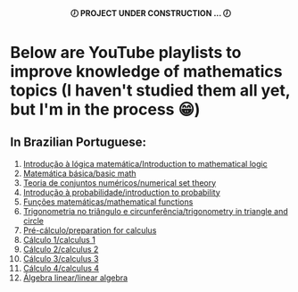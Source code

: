 <h4 align="center">
  🕖 PROJECT UNDER CONSTRUCTION ... 🕖
</h4>

# Below are YouTube playlists to improve knowledge of mathematics topics (I haven't studied them all yet, but I'm in the process 😁)
## In Brazilian Portuguese: 

1. [Introdução à lógica matemática/Introduction to mathematical logic](https://youtube.com/playlist?list=PL7RjLI0hJPfClF1VUbV6rxEKhisvGKeiI&si=dBaOMO6Y2CMkelf_)
2. [Matemática básica/basic math](https://youtube.com/playlist?list=PLTPg64KdGgYgFpOFt2TETLdEuBB4fvxxf&si=FzfNdC42eRT0dEnQ)
3. [Teoria de conjuntos numéricos/numerical set theory](https://youtube.com/playlist?list=PL83s8LGM84J5LAVfgxdZ08tGwB0ai1-XC&si=KDhxiWFbeJ_vuYfc)
4. [Introdução à probabilidade/introduction to probability](https://youtube.com/playlist?list=PL9yL8SksMgYHCwppynvceD8jbPMt7ljdl&si=Ar13gEw0irHZb7OS)
5. [Funções matemáticas/mathematical functions](https://youtube.com/playlist?list=PLEfwqyY2ox84KtQdRncCBovhDyUGz70TW&si=8wrcGs7vudKXHc_3)
6. [Trigonometria no triângulo e circunferência/trigonometry in triangle and circle](https://youtube.com/playlist?list=PLEfwqyY2ox86JU-fviQa08fMH67W6oAKo&si=TKNENxjx2QADLBXZ)
7. [Pré-cálculo/preparation for calculus](https://youtube.com/playlist?list=PLmtT_GZAQdt-zIIMe4eEcDIBQcreLLzDl&si=O9Rd9aC1JTderRJN)
8. [Cálculo 1/calculus 1](https://youtube.com/playlist?list=PLAudUnJeNg4tr-aiNyYCXE46L3qEZ2Nzx&si=rCVY_KfzwAjvzoWE)
9. [Cálculo 2/calculus 2](https://youtube.com/playlist?list=PLAudUnJeNg4sd0TEJ9EG6hr-3d3jqrddN&si=2u8KO3abHzSSVUv6)
10. [Cálculo 3/calculus 3](https://youtube.com/playlist?list=PLAudUnJeNg4ugGUJo52dtgFZ_tCm1Ds5W&si=44H4HZBjRy4jiDRK)
11. [Cálculo 4/calculus 4](https://youtube.com/playlist?list=PLAudUnJeNg4ssEeZCZ0BOgwflysb7UZmX&si=J8KMLLRx9NI5HthE)
12. [Álgebra linear/linear algebra](https://youtube.com/playlist?list=PLmtT_GZAQdt-9QNWJw1vzJldnuyGmdidq&si=WTPKXoUlHiYtaWVB)
